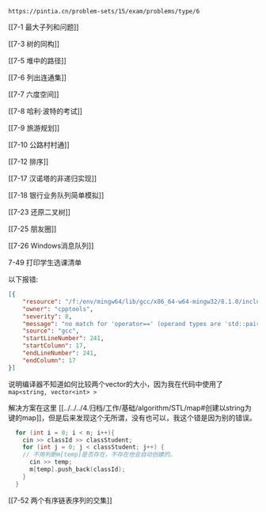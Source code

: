 
```ad-note
https://pintia.cn/problem-sets/15/exam/problems/type/6
```


[[7-1 最大子列和问题]]

[[7-3 树的同构]]

[[7-5 堆中的路径]]

[[7-6 列出连通集]]

[[7-7 六度空间]]

[[7-8 哈利·波特的考试]]

[[7-9 旅游规划]]

[[7-10 公路村村通]]

[[7-12 排序]]

[[7-17 汉诺塔的非递归实现]]

[[7-18 银行业务队列简单模拟]]

[[7-23 还原二叉树]]

[[7-25 朋友圈]]

[[7-26 Windows消息队列]]


7-49 打印学生选课清单

以下报错:

```json
[{
	"resource": "/f:/env/mingw64/lib/gcc/x86_64-w64-mingw32/8.1.0/include/c++/bits/predefined_ops.h",
	"owner": "cpptools",
	"severity": 8,
	"message": "no match for 'operator==' (operand types are 'std::pair<const std::__cxx11::basic_string<char>, std::vector<int> >' and 'const std::__cxx11::basic_string<char>')",
	"source": "gcc",
	"startLineNumber": 241,
	"startColumn": 17,
	"endLineNumber": 241,
	"endColumn": 17
}]
```

说明编译器不知道如何比较两个vector的大小，因为我在代码中使用了`map<string, vector<int> >`

解决方案在这里 [[../../../4.归档/工作/基础/algorithm/STL/map#创建以string为键的map]]，但是后来发现这个无所谓，没有也可以，我这个错是因为别的错误。

```cpp
  for (int i = 0; i < n; i++){
    cin >> classId >> classStudent;
    for (int j = 0; j < classStudent; j++) {
    // 不用判断m[temp]是否存在，不存在他会自动创建的。
      cin >> temp;
      m[temp].push_back(classId);
    }
  }
```


[[7-52 两个有序链表序列的交集]]

